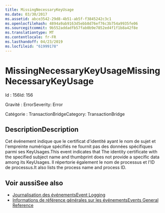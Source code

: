 ```yaml
---
title: MissingNecessaryKeyUsage
ms.date: 03/30/2017
ms.assetid: abce3542-29d8-4b51-ab5f-f3845242c3c1
ms.openlocfilehash: 4894a9ab9163d5ebb8d76ef76c3b754a9935fe06
ms.sourcegitcommit: 9b552addadfb57fab0b9e7852ed4f1f1b8a42f8e
ms.translationtype: MT
ms.contentlocale: fr-FR
ms.lasthandoff: 04/23/2019
ms.locfileid: "61999178"
---
```

# <a name="missingnecessarykeyusage"></a><span data-ttu-id="cacb2-102">MissingNecessaryKeyUsage</span><span class="sxs-lookup"><span data-stu-id="cacb2-102">MissingNecessaryKeyUsage</span></span>
<span data-ttu-id="cacb2-103">Id : 156</span><span class="sxs-lookup"><span data-stu-id="cacb2-103">Id: 156</span></span>  
  
 <span data-ttu-id="cacb2-104">Gravité : Error</span><span class="sxs-lookup"><span data-stu-id="cacb2-104">Severity: Error</span></span>  
  
 <span data-ttu-id="cacb2-105">Catégorie : TransactionBridge</span><span class="sxs-lookup"><span data-stu-id="cacb2-105">Category: TransactionBridge</span></span>  
  
## <a name="description"></a><span data-ttu-id="cacb2-106">Description</span><span class="sxs-lookup"><span data-stu-id="cacb2-106">Description</span></span>  
 <span data-ttu-id="cacb2-107">Cet événement indique que le certificat d'identité ayant le nom de sujet et l'empreinte numérique spécifiés ne fournit pas des données spécifiques parmi ses KeyUsages.</span><span class="sxs-lookup"><span data-stu-id="cacb2-107">This event indicates that The identity certificate with the specified subject name and thumbprint does not provide a specific data among its KeyUsages.</span></span> <span data-ttu-id="cacb2-108">Il répertorie également le nom de processus et l'ID de processus.</span><span class="sxs-lookup"><span data-stu-id="cacb2-108">It also lists the process name and process ID.</span></span>  
  
## <a name="see-also"></a><span data-ttu-id="cacb2-109">Voir aussi</span><span class="sxs-lookup"><span data-stu-id="cacb2-109">See also</span></span>

- [<span data-ttu-id="cacb2-110">Journalisation des événements</span><span class="sxs-lookup"><span data-stu-id="cacb2-110">Event Logging</span></span>](../../../../../docs/framework/wcf/diagnostics/event-logging/index.md)
- [<span data-ttu-id="cacb2-111">Informations de référence générales sur les événements</span><span class="sxs-lookup"><span data-stu-id="cacb2-111">Events General Reference</span></span>](../../../../../docs/framework/wcf/diagnostics/event-logging/events-general-reference.md)
